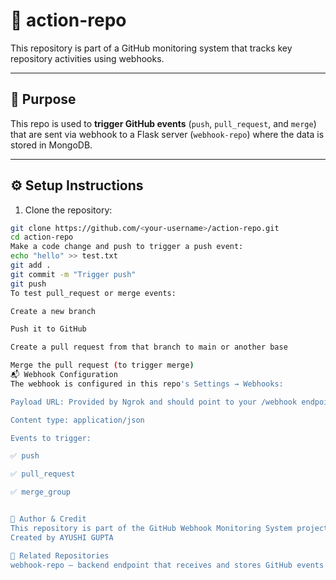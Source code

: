 # 🚀 action-repo

This repository is part of a GitHub monitoring system that tracks key repository activities using webhooks.

---

## 📌 Purpose

This repo is used to **trigger GitHub events** (`push`, `pull_request`, and `merge`) that are sent via webhook to a Flask server (`webhook-repo`) where the data is stored in MongoDB.

---

## ⚙️ Setup Instructions

1. Clone the repository:

```bash
git clone https://github.com/<your-username>/action-repo.git
cd action-repo
Make a code change and push to trigger a push event:
echo "hello" >> test.txt
git add .
git commit -m "Trigger push"
git push
To test pull_request or merge events:

Create a new branch

Push it to GitHub

Create a pull request from that branch to main or another base

Merge the pull request (to trigger merge)
📬 Webhook Configuration
The webhook is configured in this repo's Settings → Webhooks:

Payload URL: Provided by Ngrok and should point to your /webhook endpoint from the webhook-repo

Content type: application/json

Events to trigger:

✅ push

✅ pull_request

✅ merge_group


🧠 Author & Credit
This repository is part of the GitHub Webhook Monitoring System project.
Created by AYUSHI GUPTA

📂 Related Repositories
webhook-repo — backend endpoint that receives and stores GitHub events